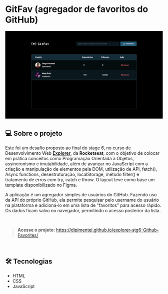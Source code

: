 # GitFav (agregador de favoritos do GitHub)

[![](https://raw.githubusercontent.com/dipimentel/explorer-stg6-Github-Favorites/main/print-projeto/print-stage6-github-favorites.png)](https://dipimentel.github.io/explorer-stg6-Github-Favorites/)

## 💻 Sobre o projeto
Este foi um desafio proposto ao final do stage 6, no curso de Desenvolvimento Web [**Explorer**](https://www.rocketseat.com.br/explorer), da **Rocketseat**, com o objetivo de colocar em prática conceitos como Programação Orientada a Objetos, assincronismo e imutabilidade, além de avançar no JavaScript com a criação e manipulação de elementos pela DOM, utilização de API, fetch(), Async functions, desestruturação, localStorage, método filter() e tratamento de erros com try, catch e throw. O layout teve como base um template disponibilizado no Figma.

A aplicação é um agregador simples de usuários do GitHub. Fazendo uso da API do próprio GitHub, ela permite pesquisar pelo username do usuário na plataforma e adicioná-lo em uma lista de "favoritos" para acesso rápido. Os dados ficam salvo no navegador, permitindo o acesso posterior da lista.

&nbsp;
>**Acesse o projeto:** <https://dipimentel.github.io/explorer-stg6-Github-Favorites/>

&nbsp;
## 🛠 Tecnologias
- HTML
- CSS
- JavaScript
